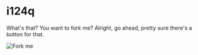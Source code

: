 # i124q

What's that? You want to fork me? Alright, go ahead, pretty sure there's a button for that.

![Fork me](https://user-images.githubusercontent.com/66139317/176733210-e2cd5af1-a9b2-406d-bf97-3e66ce7ce208.png)
